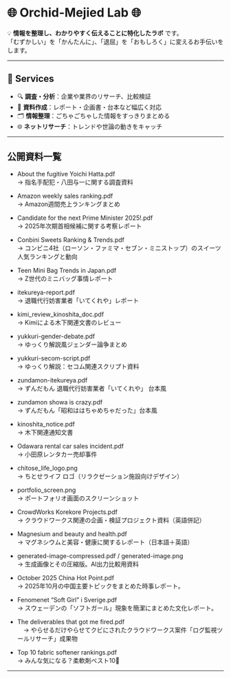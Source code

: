 # 🌐 Orchid-Mejied Lab 🌐

💡 **情報を整理し、わかりやすく伝えることに特化したラボ** です。  
「むずかしい」を「かんたんに」、「退屈」を「おもしろく」に変えるお手伝いをします。  

---

## 💼 Services
- 🔍 **調査・分析**：企業や業界のリサーチ、比較検証  
- 📑 **資料作成**：レポート・企画書・台本など幅広く対応  
- 🗂️ **情報整理**：ごちゃごちゃした情報をすっきりまとめる  
- 🌐 **ネットリサーチ**：トレンドや世論の動きをキャッチ  

---
## 公開資料一覧

- About the fugitive Yoichi Hatta.pdf  
  → 指名手配犯・八田与一に関する調査資料  

- Amazon weekly sales ranking.pdf  
  → Amazon週間売上ランキングまとめ  

- Candidate for the next Prime Minister 2025!.pdf  
  → 2025年次期首相候補に関する考察レポート  

- Conbini Sweets Ranking & Trends.pdf  
  → コンビニ4社（ローソン・ファミマ・セブン・ミニストップ）のスイーツ人気ランキングと動向  

- Teen Mini Bag Trends in Japan.pdf  
  → Z世代のミニバッグ事情レポート  

- itekureya-report.pdf  
  → 退職代行妨害業者「いてくれや」レポート  

- kimi_review_kinoshita_doc.pdf  
  → Kimiによる木下関連文書のレビュー  

- yukkuri-gender-debate.pdf  
  → ゆっくり解説風ジェンダー論争まとめ  

- yukkuri-secom-script.pdf  
  → ゆっくり解説：セコム関連スクリプト資料  

- zundamon-itekureya.pdf  
  → ずんだもん 退職代行妨害業者「いてくれや」 台本風

- zundamon showa is crazy.pdf  
  → ずんだもん「昭和ははちゃめちゃだった」台本風

- kinoshita_notice.pdf  
  → 木下関連通知文書

- Odawara rental car sales incident.pdf  
  → 小田原レンタカー売却事件

- chitose_life_logo.png  
  → ちとせライフ ロゴ（リラクゼーション施設向けデザイン）

- portfolio_screen.png  
  → ポートフォリオ画面のスクリーンショット

- CrowdWorks Korekore Projects.pdf  
  → クラウドワークス関連の企画・検証プロジェクト資料（英語併記）

- Magnesium and beauty and health.pdf  
  → マグネシウムと美容・健康に関するレポート（日本語＋英語）

- generated-image-compressed.pdf / generated-image.png  
  → 生成画像とその圧縮版。AI出力比較用資料

- October 2025 China Hot Point.pdf  
  → 2025年10月の中国主要トピックをまとめた時事レポート。

- Fenomenet “Soft Girl” i Sverige.pdf  
  → スウェーデンの「ソフトガール」現象を簡潔にまとめた文化レポート。

- The deliverables that got me fired.pdf  
　→ やらせるだけやらせてクビにされたクラウドワークス案件「ログ監視ツールリサーチ」成果物  

- Top 10 fabric softener rankings.pdf  
  → みんな気になる？柔軟剤ベスト10👑

---

